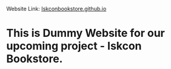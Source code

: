 Website Link: [Iskconbookstore.github.io](https://jotsinghchawla.github.io/Iskconbookstore)
# This is Dummy Website for our upcoming project - Iskcon Bookstore.
